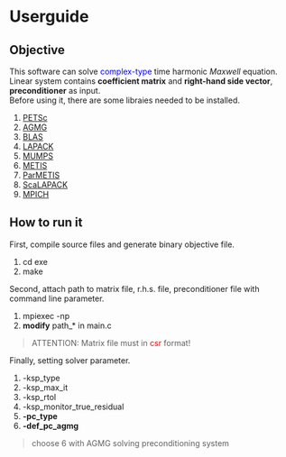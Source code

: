 # Userguide
## Objective
This software can solve <font color = blue>complex-type</font> time harmonic $Maxwell$ equation.
Linear system contains **coefficient matrix** and **right-hand side vector**, **preconditioner** as input.<br>
Before using it, there are some libraies needed to be installed.<br>
1. [PETSc](https://petsc.org/release/)
2. [AGMG](http://agmg.eu/)
3. [BLAS](https://netlib.org/blas/index.html)
4. [LAPACK](https://netlib.org/lapack/index.html)
5. [MUMPS](http://mumps-solver.org/index.php?page=home)
6. [METIS](http://glaros.dtc.umn.edu/gkhome/metis/metis/overview)
7. [ParMETIS](http://glaros.dtc.umn.edu/gkhome/metis/parmetis/overview)
8. [ScaLAPACK](https://netlib.org/scalapack/index.html)
9. [MPICH](https://www.mpich.org/)

## How to run it
First, compile source files and generate binary objective file.
1. cd exe
2. make

Second, attach path to matrix file, r.h.s. file, preconditioner file with command line parameter.
1. mpiexec -np
2. **modify** path_* in main.c
> ATTENTION: Matrix file must in <font color = red>csr</font> format!

Finally, setting solver parameter.
1. -ksp_type 
2. -ksp_max_it
3. -ksp_rtol
4. -ksp_monitor_true_residual
5. **-pc_type**
6. **-def_pc_agmg**
> choose 6 with AGMG solving preconditioning system